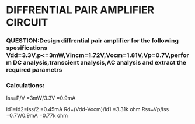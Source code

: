 # DIFFRENTIAL PAIR AMPLIFIER CIRCUIT
### QUESTION:Design diffrential pair amplifier for the following spesifications Vdd=3.3V,p<=3mW,Vincm=1.72V,Vocm=1.81V,Vp=0.7V,perform DC analysis,transcient analysis,AC analysis and extract the required parametrs
### Calculations:
  Iss=P/V
    =3mW/3.3V
    =0.9mA

  Id1=Id2=Iss/2
     =0.45mA
  Rd=(Vdd-Vocm)/Id1
    =3.31k ohm
  Rss=Vp/Iss
     =0.7V/0.9mA
     =0.77k ohm
  
